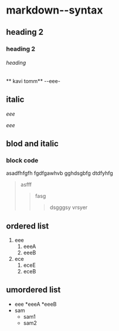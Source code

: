 # markdown--syntax
## heading 2
### heading 2
###### heading
** kavi tomm**
--eee-
## italic
*eee*

_eee_
## blod and italic
### block code
asadfhfgfh fgdfgawhvb
gghdsgbfg
dtdfyhfg
>asfff
>>fasg
>>>dsgggsy vrsyer
## ordered list
1. eee
   1. eeeA
   2. eeeB
2. ece
   1. eceE
   2. eceB
## umordered list
- eee
   *eeeA
   *eeeB
- sam
   + sam1
   + sam2
   
   
